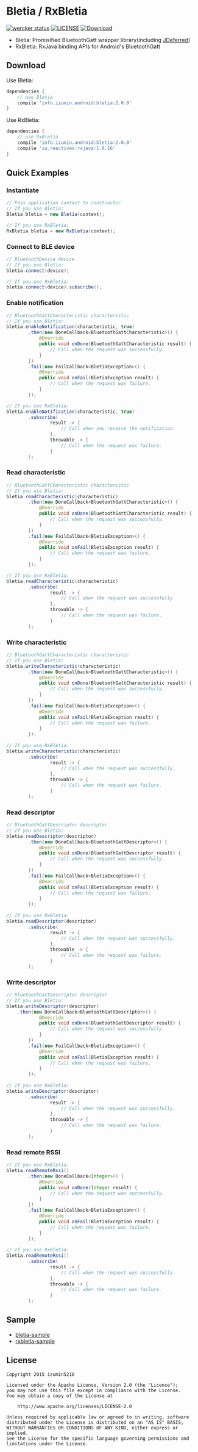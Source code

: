 # Bletia / RxBletia
[![wercker status](https://app.wercker.com/status/480ca2bbd43cc73740554a6ad347cca5/s/master "wercker status")](//app.wercker.com/project/bykey/480ca2bbd43cc73740554a6ad347cca5)
[![LICENSE](https://img.shields.io/badge/license-Apache%202.0-brightgreen.svg "LICENSE")](//github.com/izumin5210/Bletia/blob/master/LICENSE.md)
[![Download](https://api.bintray.com/packages/izumin5210/maven/bletia/images/download.svg)](https://bintray.com/izumin5210/maven/bletia/_latestVersion)

* Bletia: Promisified BluetoothGatt wrapper library(including [JDeferred](https://github.com/jdeferred/jdeferred))
* RxBletia: RxJava binding APIs for Android's BluetoothGatt

## Download

Use Bletia:

```groovy
dependencies {
    // use Bletia
    compile 'info.izumin.android:bletia:2.0.0'
}
```

Use RxBletia:

```groovy
dependencies {
    // use RxBletia
    compile 'info.izumin.android:bletia:2.0.0'
    compile 'io.reactivex:rxjava:1.0.16'
}
```

## Quick Examples
### Instantiate

```java
// Pass application context to constructor.
// If you use Bletia:
Bletia bletia = new Bletia(context);

// If you use RxBletia:
RxBletia bletia = new RxBletia(context);
```

### Connect to BLE device

```java
// BluetoothDevice device
// If you use Bletia:
bletia.connect(device);

// If you use RxBletia:
bletia.connect(device).subscribe();
```

### Enable notification

```java
// BluetoothGattCharacteristic characteristic 
// If you use Bletia:
bletia.enableNotification(characteristic, true)
        .then(new DoneCallback<BluetoothGattCharacteristic>() {
            @Override
            public void onDone(BluetoothGattCharacteristic result) {
                // Call when the request was successfully.
            }
        })
        .fail(new FailCallback<BletiaException>() {
            @Override
            public void onFail(BletiaException result) {
                // Call when the request was failure.
            }
        });

// If you use RxBletia:
bletia.enableNotification(characteristic, true)
        .subscribe(
                result -> {
                    // Call when you receive the notification.
                },
                throwable -> {
                    // Call when the request was failure.
                }
        );
```

### Read characteristic

```java
// BluetoothGattCharacteristic characteristic 
// If you use Bletia:
bletia.readCharacteristic(characteristic)
        .then(new DoneCallback<BluetoothGattCharacteristic>() {
            @Override
            public void onDone(BluetoothGattCharacteristic result) {
                // Call when the request was successfully.
            }
        })
        .fail(new FailCallback<BletiaException>() {
            @Override
            public void onFail(BletiaException result) {
                // Call when the request was failure.
            }
        });

// If you use RxBletia:
bletia.readCharacteristic(characteristic)
        .subscribe(
                result -> {
                    // Call when the request was successfully.
                },
                throwable -> {
                    // Call when the request was failure.
                }
        );
```

### Write characteristic

```java
// BluetoothGattCharacteristic characteristic
// If you use Bletia:
bletia.writeCharacteristic(characteristic)
        .then(new DoneCallback<BluetoothGattCharacteristic>() {
            @Override
            public void onDone(BluetoothGattCharacteristic result) {
                // Call when the request was successfully.
            }
        })
        .fail(new FailCallback<BletiaException>() {
            @Override
            public void onFail(BletiaException result) {
                // Call when the request was failure.
            }
        });
    
// If you use RxBletia:
bletia.writeCharacteristic(characteristic)
        .subscribe(
                result -> {
                    // Call when the request was successfully.
                },
                throwable -> {
                    // Call when the request was failure.
                }
        );
```

### Read descriptor

```java
// BluetoothGattDescriptor descriptor
// If you use Bletia:
bletia.readDescriptor(descriptor)
        .then(new DoneCallback<BluetoothGattDescriptor>() {
            @Override
            public void onDone(BluetoothGattDescriptor result) {
                // Call when the request was successfully.
            }
        })
        .fail(new FailCallback<BletiaException>() {
            @Override
            public void onFail(BletiaException result) {
                // Call when the request was failure.
            }
        });
    
// If you use RxBletia:
bletia.readDescriptor(descriptor)
        .subscribe(
                result -> {
                    // Call when the request was successfully.
                },
                throwable -> {
                    // Call when the request was failure.
                }
        );
```

### Write descriptor

```java
// BluetoothGattDescriptor descriptor
// If you use Bletia:
bletia.writeDescriptor(descriptor)
    .then(new DoneCallback<BluetoothGattDescriptor>() {
            @Override
            public void onDone(BluetoothGattDescriptor result) {
                // Call when the request was successfully.
            }
        })
        .fail(new FailCallback<BletiaException>() {
            @Override
            public void onFail(BletiaException result) {
                // Call when the request was failure.
            }
        });
    
// If you use RxBletia:
bletia.writeDescriptor(descriptor)
        .subscribe(
                result -> {
                    // Call when the request was successfully.
                },
                throwable -> {
                    // Call when the request was failure.
                }
        );
```

### Read remote RSSI

```java
// If you use RxBletia:
bletia.readRemoteRssi()
        .then(new DoneCallback<Integer>() {
            @Override
            public void onDone(Integer result) {
                // Call when the request was successfully.
            }
        })
        .fail(new FailCallback<BletiaException>() {
            @Override
            public void onFail(BletiaException result) {
                // Call when the request was failure.
            }
        });
    
// If you use RxBletia:
bletia.readRemoteRssi()
        .subscribe(
                result -> {
                    // Call when the request was successfully.
                },
                throwable -> {
                    // Call when the request was failure.
                }
        );
```

## Sample

* [bletia-sample](https://github.com/izumin5210/Bletia/tree/master/samples/bletia-sample)
* [rxbletia-sample](https://github.com/izumin5210/Bletia/tree/master/samples/rxbletia-sample)



## License

```
Copyright 2015 izumin5210

Licensed under the Apache License, Version 2.0 (the "License");
you may not use this file except in compliance with the License.
You may obtain a copy of the License at

    http://www.apache.org/licenses/LICENSE-2.0

Unless required by applicable law or agreed to in writing, software
distributed under the License is distributed on an "AS IS" BASIS,
WITHOUT WARRANTIES OR CONDITIONS OF ANY KIND, either express or implied.
See the License for the specific language governing permissions and
limitations under the License.
```
